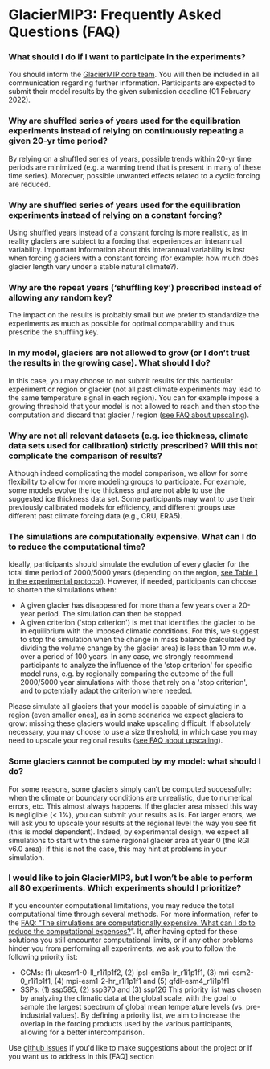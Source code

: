 # GlacierMIP3: Frequently Asked Questions (FAQ)

### What should I do if I want to participate in the experiments?

You should inform the [GlacierMIP core team](mailto:zharry@ethz.ch,fabien.maussion@uibk.ac.at). You will then be included in all communication regarding further information. Participants are expected to submit their model results by the given submission deadline (01 February 2022).

### Why are shuffled series of years used for the equilibration experiments instead of relying on continuously repeating a given 20-yr time period?

By relying on a shuffled series of years, possible trends within 20-yr time periods are minimized (e.g. a warming trend that is present in many of these time series). Moreover, possible unwanted effects related to a cyclic forcing are reduced.

### Why are shuffled series of years used for the equilibration experiments instead of relying on a constant forcing?

Using shuffled years instead of a constant forcing is more realistic, as in reality glaciers are subject to a forcing that experiences an interannual variability. Important information about this interannual variability is lost when forcing glaciers with a constant forcing (for example: how much does glacier length vary under a stable natural climate?).

### Why are the repeat years (‘shuffling key’) prescribed instead of allowing any random key?

The impact on the results is probably small but we prefer to standardize the experiments as much as possible for optimal comparability and thus prescribe the shuffling key.

### In my model, glaciers are not allowed to grow (or I don’t trust the results in the growing case). What should I do?

In this case, you may choose to not submit results for this particular experiment or region or glacier (not all past climate experiments may lead to the same temperature signal in each region). You can for example impose a growing threshold that your model is not allowed to reach and then stop the computation and discard that glacier / region ([see FAQ about upscaling](#faq-glacier-fail)).

### Why are not all relevant datasets (e.g. ice thickness, climate data sets used for calibration) strictly prescribed? Will this not complicate the comparison of results?

Although indeed complicating the model comparison, we allow for some flexibility to allow for more modeling groups to participate. For example, some models evolve the ice thickness and are not able to use the suggested ice thickness data set. Some participants may want to use their previously calibrated models for efficiency, and different groups use different past climate forcing data (e.g., CRU, ERA5).

<a id="faq-sim-expensive"></a>
### The simulations are computationally expensive. What can I do to reduce the computational time?

Ideally, participants should simulate the evolution of every glacier for the total time period of 2000/5000 years (depending on the region, [see Table 1 in the experimental protocol](https://github.com/GlacierMIP/GlacierMIP3/blob/main/GlacierMIP3_protocol.md#table-1)). However, if needed, participants can choose to shorten the simulations when:
- A given glacier has disappeared for more than a few years over a 20-year period. The simulation can then be stopped.
- A given criterion ('stop criterion') is met that identifies the glacier to be in equilibrium with the imposed climatic conditions. For this, we suggest to stop the simulation when the change in mass balance (calculated by dividing the volume change by the glacier area) is less than 10 mm w.e. over a period of 100 years. In any case, we strongly recommend participants to analyze the influence of the 'stop criterion' for specific model runs, e.g. by regionally comparing the outcome of the full 2000/5000 year simulations with those that rely on a 'stop criterion', and to potentially adapt the criterion where needed.

Please simulate all glaciers that your model is capable of simulating in a region (even smaller ones), as in some scenarios we expect glaciers to grow: missing these glaciers would make upscaling difficult. If absolutely necessary, you may choose to use a size threshold, in which case you may need to upscale your regional results ([see FAQ about upscaling](#faq-glacier-fail)).

<a id="faq-glacier-fail"></a>
### Some glaciers cannot be computed by my model: what should I do? 

For some reasons, some glaciers simply can’t be computed successfully: when the climate or boundary conditions are unrealistic, due to numerical errors, etc. This almost always happens. If the glacier area missed this way is negligible (< 1%), you can submit your results as is. For larger errors, we will ask you to upscale your results at the regional level the way you see fit (this is model dependent). Indeed, by experimental design, we expect all simulations to start with the same regional glacier area at year 0 (the RGI v6.0 area): if this is not the case, this may hint at problems in your simulation.

### I would like to join GlacierMIP3, but I won’t be able to perform all 80 experiments. Which experiments should I prioritize? 

If you encounter computational limitations, you may reduce the total computational time through several methods. For more information, refer to the [FAQ: “The simulations are computationally expensive. What can I do to reduce the computational expenses?](#faq-sim-expensive)”. If, after having opted for these solutions you still encounter computational limits, or if any other problems hinder you from performing all experiments, we ask you to follow the following priority list:
- GCMs: (1) ukesm1-0-ll_r1i1p1f2, (2) ipsl-cm6a-lr_r1i1p1f1, (3) mri-esm2-0_r1i1p1f1, (4) mpi-esm1-2-hr_r1i1p1f1 and (5) gfdl-esm4_r1i1p1f1
- SSPs: (1) ssp585, (2) ssp370 and (3) ssp126
This priority list was chosen by analyzing the climatic data at the global scale, with the goal to sample the largest spectrum of global mean temperature levels (vs. pre-industrial values). By defining a priority list, we aim to increase the overlap in the forcing products used by the various participants, allowing for a better intercomparison.

Use [github issues](https://github.com/GlacierMIP/GlacierMIP3/issues) if you'd like to make suggestions about the project or if you want us to address in this [FAQ] section
